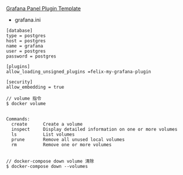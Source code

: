 

[Grafana Panel Plugin Template](https://github.com/grafana/grafana-starter-panel)

- grafana.ini
```
[database]
type = postgres
host = postgres
name = grafana
user = postgres
password = postgres

[plugins]
allow_loading_unsigned_plugins =felix-my-grafana-plugin

[security]
allow_embedding = true
```

```command
// volume 指令
$ docker volume


Commands:
  create      Create a volume
  inspect     Display detailed information on one or more volumes
  ls          List volumes
  prune       Remove all unused local volumes
  rm          Remove one or more volumes


// docker-compose down volume 清除
$ docker-compose down --volumes
```

